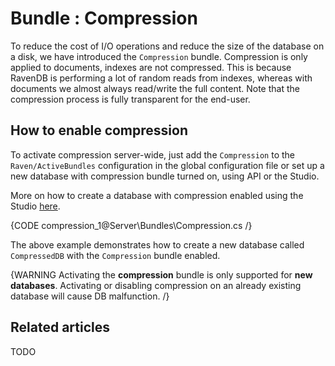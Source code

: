# Bundle : Compression

To reduce the cost of I/O operations and reduce the size of the database on a disk, we have introduced the `Compression` bundle. Compression is only applied to documents, indexes are not compressed. This is because RavenDB is performing a lot of random reads from indexes, whereas with documents we almost always read/write the full content. Note that the compression process is fully transparent for the end-user.

## How to enable compression

To activate compression server-wide, just add the `Compression` to the `Raven/ActiveBundles` configuration in the global configuration file or set up a new database with compression bundle turned on, using API or the Studio.

More on how to create a database with compression enabled using the Studio [here](../../../studio/bundles/compression).

{CODE compression_1@Server\Bundles\Compression.cs /}

The above example demonstrates how to create a new database called `CompressedDB` with  the `Compression` bundle enabled.

{WARNING Activating the **compression** bundle is only supported for **new databases**. Activating or disabling compression on an already existing database will cause DB malfunction. /}

## Related articles

TODO